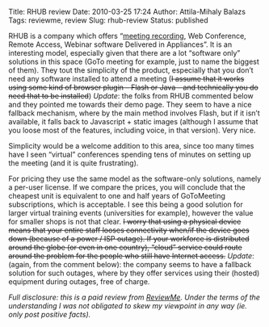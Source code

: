 Title: RHUB review
Date: 2010-03-25 17:24
Author: Attila-Mihaly Balazs
Tags: reviewme, review
Slug: rhub-review
Status: published

RHUB is a company which offers “[meeting
recording](http://www.rhubcom.com/v4/web_conferencing/screen_recording.html),
Web Conference, Remote Access, Webinar software Delivered in
Appliances”. It is an interesting model, especially given that there are
a lot “software only” solutions in this space (GoTo meeting for example,
just to name the biggest of them). They tout the simplicity of the
product, especially that you don’t need any software installed to attend
a meeting (~~I assume that it works using some kind of browser plugin –
Flash or Java – and technically you do need that to be installed~~)
*Update*: the folks from RHUB commented below and they pointed me
towards their demo page. They seem to have a nice fallback mechanism,
where by the main method involves Flash, but if it isn’t available, it
falls back to Javascript + static images (although I assume that you
loose most of the features, including voice, in that version). Very
nice.

Simplicity would be a welcome addition to this area, since too many
times have I seen “virtual” conferences spending tens of minutes on
setting up the meeting (and it is quite frustrating).

For pricing they use the same model as the software-only solutions,
namely a per-user license. If we compare the prices, you will conclude
that the cheapest unit is equivalent to one and half years of
GoToMeeting subscriptions, which is acceptable. I see this being a good
solution for larger virtual training events (universities for example),
however the value for smaller shops is not that clear. ~~I worry that
using a physical device means that your entire staff looses connectivity
when/if the device goes down (because of a power / ISP outage). If your
workforce is distributed around the globe (or even in one country),
“cloud” service could route around the problem for the people who still
have Internet access.~~ *Update*: (again, from the comment below): the
company seems to have a fallback solution for such outages, where by
they offer services using their (hosted) equipment during outages, free
of charge.

*Full disclosure: this is a paid review from
[ReviewMe](http://www.reviewme.com/). Under the terms of the
understanding I was not obligated to skew my viewpoint in any way (ie.
only post positive facts).*
